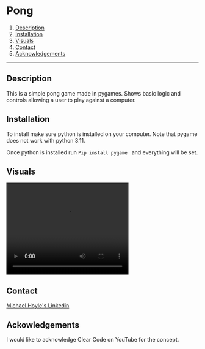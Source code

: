 # Pong

1. [Description](#description)
2. [Installation](#installation)
3. [Visuals](#visuals)
4. [Contact](#contact)
5. [Acknowledgements](#acknowledgements)

---
## Description
This is a simple pong game made in pygames. Shows basic logic and controls allowing a user to play against a computer. 

## Installation 
To install make sure python is installed on your computer. Note that pygame does not work with python 3.11. 

Once python is installed run ```Pip install pygame ``` and everything will be set.

## Visuals

<video width="320" height="240" controls>
  <source src="/visuals/pong.mp4" type="video/mp4">
</video>

## Contact
[Michael Hoyle's Linkedin](https://www.linkedin.com/in/michael-hoyle-523143226/)

## Ackowledgements
I would like to acknowledge Clear Code on YouTube for the concept.